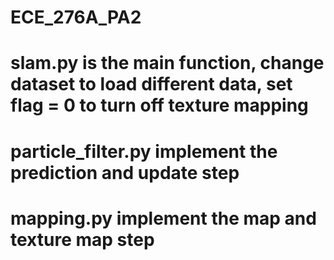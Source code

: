 # ECE_276A_PA2

# slam.py is the main function, change dataset to load different data, set flag = 0 to turn off texture mapping
# particle_filter.py  implement the prediction and update step
# mapping.py implement the map and texture map step

